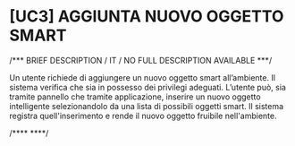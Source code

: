 # [UC3]  AGGIUNTA NUOVO OGGETTO SMART

/*** BRIEF DESCRIPTION / IT / NO FULL DESCRIPTION AVAILABLE ***/

Un utente richiede di aggiungere un nuovo oggetto smart all’ambiente. Il sistema verifica che sia in possesso dei privilegi adeguati.
L’utente può, sia tramite pannello che tramite applicazione, inserire un nuovo oggetto intelligente selezionandolo da una lista di 
possibili oggetti smart. Il sistema registra quell'inserimento e rende il nuovo oggetto fruibile nell'ambiente.


/**** ****/
